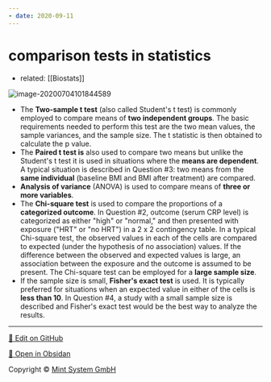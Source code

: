 ```yaml
---
- date: 2020-09-11
---
```


# comparison tests in statistics

- related: [[Biostats]]

<!-- comparing variables -->

![image-20200704101844589](https://photos.thisispiggy.com/file/wikiFiles/image-20200704101844589.png)

- The  **Two-sample t test** (also called Student's t test) is commonly employed to compare means of **two independent groups**. The basic requirements needed to perform this test are the two mean values, the sample variances, and the sample size. The t statistic is then obtained to calculate the p  value.
- The **Paired t test is** also used to compare two means but unlike the  Student's t test it is used in situations where the **means are  dependent**. A typical situation is described in Question #3: two means  from the **same individual** (baseline BMI and BMI after treatment) are  compared.
- **Analysis of variance** (ANOVA) is used to compare means of **three or more variables**.
- The **Chi-square test** is used to compare the proportions of a  **categorized outcome**. In Question #2, outcome (serum CRP level) is  categorized as either "high" or "normal," and then presented with  exposure ("HRT" or "no HRT") in a 2 x 2 contingency table. In a typical Chi-square test, the observed values in each of the cells are compared  to expected (under the hypothesis of no association) values. If the  difference between the observed and expected values is large, an  association between the exposure and the outcome is assumed to be  present. The Chi-square test can be employed for a **large sample size**.
- If the sample size is small, **Fisher's exact test** is used. It is  typically preferred for situations when an expected value in either of  the cells is **less than 10**. In Question #4, a study with a small sample size is described and Fisher's exact test would be the best way to analyze the results.


<hr>

[📝 Edit on GitHub](https://github.com/Mint-System/Knowledge/blob/master/comparison%20tests%20in%20statistics.md)

[📂 Open in Obsidan](obsidian://open?vault=Knowledge%20Mint%20System&file=comparison%20tests%20in%20statistics.md ':target=_self')

<footer>Copyright © <a href="https://www.mint-system.ch/">Mint System GmbH</a></footer>